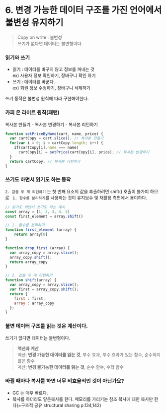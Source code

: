 # 6. 변경 가능한 데이터 구조를 가진 언어에서 불변성 유지하기

> Copy on write : 불변성   
> 쓰기가 없다면 데이터는 불변형이다.


 ### 읽기와 쓰기
- 읽기 : 데이터를 바꾸지 않고 정보를 꺼내는 것  
  ex) 사용자 정보 확인하기, 장바구니 확인 하기
- 쓰기 : 데이터를 바꾼다.   
  ex) 회원 정보 수정하기, 장바구니 삭제하기 
  
쓰기 동작은 불변성 원칙에 따라 구현해야한다.

### 카피 온 라이트 원칙(패턴)
복사본 만들기 - 복사본 변경하기 - 복사본 리턴하기
```javascript
function setPriceByName(cart, name, price) {
  var cartCopy = cart.slice(); // 복사본 만들기
  for(var i = 0; i < cartCopy.length; i++) {
    if(cartCopy[i].name === name)
      cartCopy[i] = setPrice(cartCopy[i], price); // 복사본 변경하기
  }
  return cartCopy; // 복사본 리턴하기 
}
```


### 쓰기도 하면서 읽기도 하는 동작
```2. 값을 두 개 리턴하기``` 는 첫 번째 요소의 값을 추출하려면 shift() 호출이 불가피 하므로 ``` 1. 함수를 분리하기```를 사용하는 것이 유지보수 및 재활용 측면에서 용이하다.

```javascript
// 읽기도 하면서 쓰기도 하는 예시 
const array = [1, 2, 3, 4, 5]
const first_element = array.shift()

// 1. 함수를 분리하기
function first_element (array) {
    return array[0]
}

function drop_first (array) {
  var array_copy = array.slice();
  array_copy.shift();
  return array_copy
}

// 2. 값을 두 개 리턴하기
function shift(array) {
  var array_copy = array.slice();
  var first = array_copy.shift();
  return {
    first : first,
    array : array_copy
  };
}
```

### 불변 데이터 구조를 읽는 것은 계산이다.
쓰기가 없다면 데이터는 불변형이다.

> __액션과 계산__    
> 액션: __변경 가능한 데이터를 읽는 것__, 부수 효과, 부수 효과가 있는 함수, 순수하지 않은 함수    
> 계산: __변경 불가능한 데이터를 읽는 것__, 순수 함수, 수학 함수



### 바뀔 때마다 복사를 하면 너무 비효율적인 것이 아닌가요?
- GC 는 매우 빠르다.
- 복사를 하더라도 얕은복사를 한다. 메모리를 가리키는 참조 복사에 대한 복사만 한다(=구조적 공유 structural sharing p.134,142)
